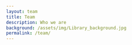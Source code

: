 ```yaml
---
layout: team
title: Team
description: Who we are
background: /assets/img/Library_background.jpg
permalink: /team/
---
```

